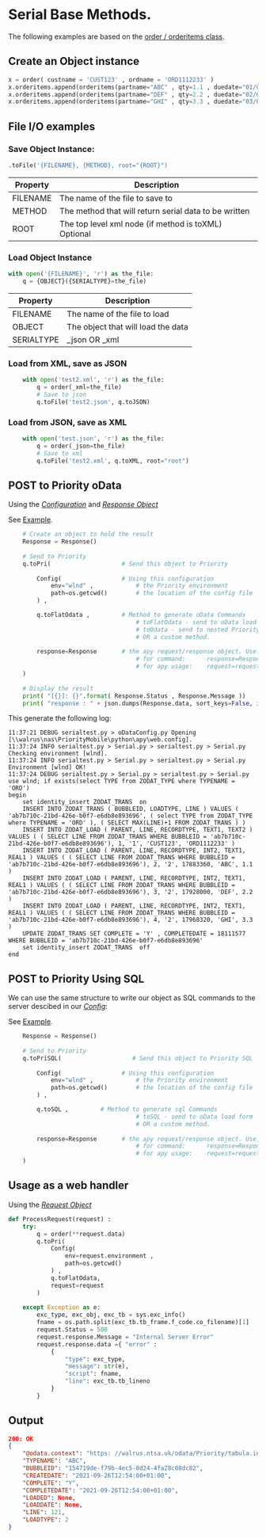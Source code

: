 # Serial Base Methods.

The following examples are based on the [order / orderitems class](serial.md "order / orderitems class").

## Create an Object instance
```python
x = order( custname = 'CUST123' , ordname = 'ORD1112233' )
x.orderitems.append(orderitems(partname="ABC" , qty=1.1 , duedate="01/01/2022"))
x.orderitems.append(orderitems(partname="DEF" , qty=2.2 , duedate="02/01/2022"))
x.orderitems.append(orderitems(partname="GHI" , qty=3.3 , duedate="03/01/2022"))

```

## File I/O examples

### Save Object Instance: 
```python
.toFile('{FILENAME}, {METHOD}, root="{ROOT}")
```

| Property      |Description                            |
|---------------|---------------------------------------|
|FILENAME| The name of the file to save to|
|METHOD| The method that will return serial data to be written|
|ROOT| The top level xml node (if method is toXML) Optional|

### Load Object Instance
```python
with open('{FILENAME}', 'r') as the_file:        
    q = {OBJECT}({SERIALTYPE}=the_file)
```
| Property      |Description                            |
|---------------|---------------------------------------|
|FILENAME| The name of the file to load|
|OBJECT| The object that will load the data|
|SERIALTYPE| _json OR _xml|

### Load from XML, save as JSON
```python      
    with open('test2.xml', 'r') as the_file:        
        q = order(_xml=the_file)
        # Save to json
        q.toFile('test2.json', q.toJSON)
```

### Load from JSON, save as XML
```python      
    with open('test.json', 'r') as the_file:        
        q = order(_json=the_file)
        # Save to xml
        q.toFile('test2.xml', q.toXML, root="root")

```

## POST to Priority oData
Using the *[Configuration](serial.md "Config Object")* and *[Response Object](apy.md "Response Object")*

See [Example](../transport/cl#running-our-exe "Example").
```python  
    # Create an object to hold the result
    Response = Response()
    
    # Send to Priority
    q.toPri(                    # Send this object to Priority
        
        Config(                 # Using this configuration
            env="wlnd" ,            # the Priority environment
            path=os.getcwd()        # the location of the config file
        ) , 

        q.toFlatOdata ,         # Method to generate oData Commands
                                    # toFlatOdata - send to oData load form
                                    # toOdata - send to nested Priority forms
                                    # OR a custom method.
        
        response=Response       # the apy request/response object. Use:
                                    # for command:      response=Response   (a new response is used)
                                    # for apy usage:    request=request     (the request.response is used)
    )
    
    # Display the result
    print( "[{}]: {}".format( Response.Status , Response.Message ))
    print( "response : " + json.dumps(Response.data, sort_keys=False, indent=4 ))
```

This generate the following log:
```
11:37:21 DEBUG serialtest.py > oDataConfig.py Opening [\\walrus\nas\PriorityMobile\python\apy\web.config].
11:37:24 INFO serialtest.py > Serial.py > serialtest.py > Serial.py Checking environment [wlnd].
11:37:24 INFO serialtest.py > Serial.py > serialtest.py > Serial.py Environment [wlnd] OK!
11:37:24 DEBUG serialtest.py > Serial.py > serialtest.py > Serial.py use wlnd; if exists(select TYPE from ZODAT_TYPE where TYPENAME = 'ORD')
begin
	set identity_insert ZODAT_TRANS  on
	INSERT INTO ZODAT_TRANS ( BUBBLEID, LOADTYPE, LINE ) VALUES ( 'ab7b710c-21bd-426e-b0f7-e6db8e893696', ( select TYPE from ZODAT_TYPE where TYPENAME = 'ORD' ), ( SELECT MAX(LINE)+1 FROM ZODAT_TRANS ) )
	INSERT INTO ZODAT_LOAD ( PARENT, LINE, RECORDTYPE, TEXT1, TEXT2 ) VALUES ( ( SELECT LINE FROM ZODAT_TRANS WHERE BUBBLEID = 'ab7b710c-21bd-426e-b0f7-e6db8e893696'), 1, '1', 'CUST123', 'ORD1112233' )
	INSERT INTO ZODAT_LOAD ( PARENT, LINE, RECORDTYPE, INT2, TEXT1, REAL1 ) VALUES ( ( SELECT LINE FROM ZODAT_TRANS WHERE BUBBLEID = 'ab7b710c-21bd-426e-b0f7-e6db8e893696'), 2, '2', 17883360, 'ABC', 1.1 )
	INSERT INTO ZODAT_LOAD ( PARENT, LINE, RECORDTYPE, INT2, TEXT1, REAL1 ) VALUES ( ( SELECT LINE FROM ZODAT_TRANS WHERE BUBBLEID = 'ab7b710c-21bd-426e-b0f7-e6db8e893696'), 3, '2', 17928000, 'DEF', 2.2 )
	INSERT INTO ZODAT_LOAD ( PARENT, LINE, RECORDTYPE, INT2, TEXT1, REAL1 ) VALUES ( ( SELECT LINE FROM ZODAT_TRANS WHERE BUBBLEID = 'ab7b710c-21bd-426e-b0f7-e6db8e893696'), 4, '2', 17968320, 'GHI', 3.3 )
	UPDATE ZODAT_TRANS SET COMPLETE = 'Y' , COMPLETEDATE = 18111577 WHERE BUBBLEID = 'ab7b710c-21bd-426e-b0f7-e6db8e893696'
	set identity_insert ZODAT_TRANS  off
end

```

## POST to Priority Using SQL
We can use the same structure to write our object as SQL commands to the server descibed in our *[Config](oDataConfig.md "Config Object")*:

See [Example](../transport/cl#writing-to-sql "Example").
```python
    Response = Response()
    
    # Send to Priority
    q.toPriSQL(                    # Send this object to Priority SQL
        
        Config(                 # Using this configuration
            env="wlnd" ,            # the Priority environment
            path=os.getcwd()        # the location of the config file
        ) , 

        q.toSQL ,         # Method to generate sql Commands
                                    # toSQL - send to oData load form                                    
                                    # OR a custom method.
        
        response=Response       # the apy request/response object. Use:
                                    # for command:      response=Response   (a new response is used)
                                    # for apy usage:    request=request     (the request.response is used)
    )

```
	
## Usage as a web handler
Using the *[Request Object](apy.md "Request Object")*
```python
def ProcessRequest(request) :
    try:
        q = order(**request.data)        
        q.toPri(
            Config(
                env=request.environment , 
                path=os.getcwd()
            ) , 
            q.toFlatOdata, 
            request=request 
        )        
    
    except Exception as e:
        exc_type, exc_obj, exc_tb = sys.exc_info()
        fname = os.path.split(exc_tb.tb_frame.f_code.co_filename)[1]        
        request.Status = 500
        request.response.Message = "Internal Server Error"
        request.response.data ={ "error" :
            {
                "type": exc_type,
                "message": str(e),
                "script": fname,
                "line": exc_tb.tb_lineno
            }
        } 
```

## Output
``` json
200: OK
{
    "@odata.context": "https: //walrus.ntsa.uk/odata/Priority/tabula.ini/wlnd/$metadata#ZODA_TRANS/$entity",
    "TYPENAME": "ABC",
    "BUBBLEID": "154719de-f79b-4ec5-8d24-4fa28c08dc82",
    "CREATEDATE": "2021-09-26T12:54:00+01:00",
    "COMPLETE": "Y",
    "COMPLETEDATE": "2021-09-26T12:54:00+01:00",
    "LOADED": None,
    "LOADDATE": None,
    "LINE": 121,
    "LOADTYPE": 2
}
```